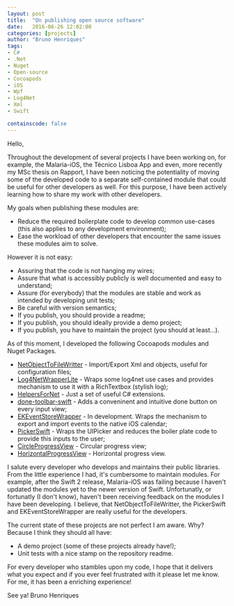 ```yaml
---
layout: post
title:  "On publishing open source software"
date:   2016-06-26 12:02:00
categories: [projects]
author: "Bruno Henriques"
tags:
- C#
- .Net
- Nuget
- Open-source
- Cocoapods
- iOS
- Wpf
- Log4Net
- Xml
- Swift

containscode: false
---
```


Hello,

Throughout the development of several projects I have been working on, for example, the Malaria-iOS, the Técnico Lisboa App and even, more recently my MSc thesis on Rapport, I have been noticing the potentiality of moving some of the developed code to a separate self-contained module that could be useful for other developers as well. For this purpose, I have been actively learning how to share my work with other developers.

My goals when publishing these modules are:

* Reduce the required boilerplate code to develop common use-cases (this also applies to any development environment);
* Ease the workload of other developers that encounter the same issues these modules aim to solve.

However it is not easy:

* Assuring that the code is not hanging my wires;
* Assure that what is accessibly publicly is well documented and easy to understand;
* Assure (for everybody) that the modules are stable and work as intended by developing unit tests;
* Be careful with version semantics;
* If you publish, you should provide a readme;
* If you publish, you should ideally provide a demo project;
* If you publish, you have to maintain the project (you should at least...).

As of this moment, I developed the following Cocoapods modules and Nuget Packages.

* [NetObjectToFileWritter](https://github.com/bphenriques/NetObjectToFileWritter) - Import/Export Xml and objects, useful for configuration files;
* [Log4NetWrapperLite](https://github.com/bphenriques/Log4NetWrapperLite) - Wraps some log4net use cases and provides mechanism to use it with a RichTextbox (stylish log);
* [HelpersForNet](https://github.com/bphenriques/HelpersForNet) - Just a set of useful C# extensions.
* [done-toolbar-swift](https://github.com/bphenriques/done-toolbar-swift) - Adds a conveninent and intuitive done button on every input view;
* [EKEventStoreWrapper](https://github.com/bphenriques/EKEventStoreWrapper) - In development. Wraps the mechanism to export and import events to the native iOS calendar;
* [PickerSwift](https://github.com/bphenriques/PickerSwift) - Wraps the UIPicker and reduces the boiler plate code to provide this inputs to the user;
* [CircleProgressView](https://github.com/bphenriques/CircleProgressView) - Circular progress view;
* [HorizontalProgressView](https://github.com/bphenriques/HorizontalProgressView) - Horizontal progress view.

I salute every developer who develops and maintains their public libraries. From the little experience I had, it's cumbersome to maintain modules. For example, after the Swift 2 release, Malaria-iOS was failing because I haven't updated the modules yet to the newer version of Swift. Unfortunatly, or fortunatly (I don't know), haven't been receiving feedback on the modules I have been developing. I believe, that NetObjectToFileWritter, the PickerSwift and EKEventStoreWrapper are really useful for the developers.

The current state of these projects are not perfect I am aware. Why? Because I think they should all have:

* A demo project (some of these projects already have!);
* Unit tests with a nice stamp on the repository readme.

For every developer who stambles upon my code, I hope that it delivers what you expect and if you ever feel frustrated with it please let me know. For me, it has been a enriching experience!


See ya!
Bruno Henriques